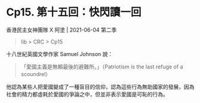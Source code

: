 # Cp15. 第十五回：快閃讀一回
香港民主女神團隊 X 阿塗 | 2021-06-04 第二季
> lib > CRC > Cp15

十八世紀英國文學作家 Samuel Johnson 說：
> 「愛國主義是無賴最後的避難所。」（Patriotism is the last refuge of a scoundrel）

他認為某些人把愛國變成了一種盲目的信仰，認為這些行為無助國家的發展，因為社會的精力都虛耗於愛國的爭論之中，但並非表示愛國是可恥的行為。
